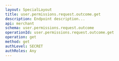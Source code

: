 ```yaml
---
layout: SpecialLayout
title: user.permissions.request.outcome.get
description: Endpoint description...
api: merchant
schema: user.permissions.request.outcome
operationId: user.permissions.request.outcome.get
operation: get
method: get
authLevel: SECRET
authRoles: Any
---
```

